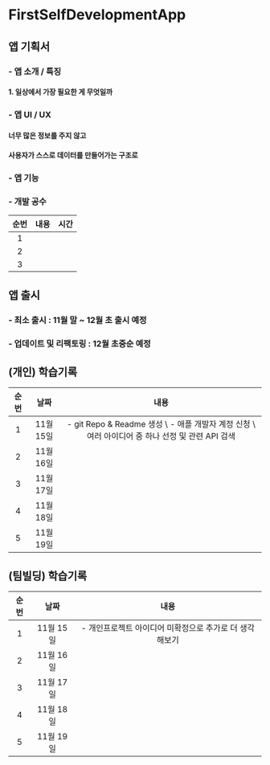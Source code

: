 # FirstSelfDevelopmentApp

## 앱 기획서
### -  앱 소개 / 특징
#### 1. 일상에서 가장 필요한 게 무엇일까

### -  앱 UI / UX
#### 너무 많은 정보를 주지 않고
#### 사용자가 스스로 데이터를 만들어가는 구조로
#### 

### -  앱 기능
#### 
#### 

### -  개발 공수
|순번|내용|시간|
|:---:|:-----:|:-------:|
|1|||
|2|||
|3|||


## 앱 출시
### - 최소 출시 : 11월 말 ~ 12월 초 출시 예정
### - 업데이트 및 리팩토링 : 12월 초중순 예정


## (개인) 학습기록
|순번|날짜|내용|
|:---:|:-----:|:-------:|
|1|11월 15일|- git Repo & Readme 생성 \\ - 애플 개발자 계정 신청 \\ 여러 아이디어 중 하나 선정 및 관련 API 검색|
|2|11월 16일||
|3|11월 17일||
|4|11월 18일||
|5|11월 19일||


## (팀빌딩) 학습기록
|순번|날짜|내용|
|:---:|:-----:|:-------:|
|1|11월 15일|- 개인프로젝트 아이디어 미확정으로 추가로 더 생각해보기|
|2|11월 16일||
|3|11월 17일||
|4|11월 18일||
|5|11월 19일||

